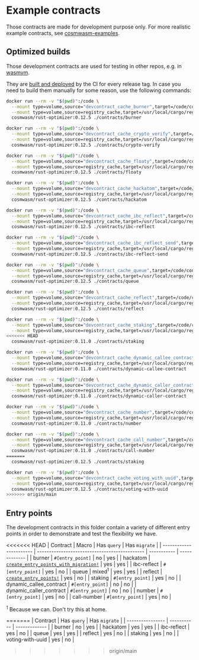 # Example contracts

Those contracts are made for development purpose only. For more realistic
example contracts, see
[cosmwasm-examples](https://github.com/CosmWasm/cosmwasm-examples).

## Optimized builds

Those development contracts are used for testing in other repos, e.g. in
[wasmvm](https://github.com/line/wasmvm/tree/main/api/testdata).

They are [built and deployed](https://github.com/line/cosmwasm/releases) by
the CI for every release tag. In case you need to build them manually for some
reason, use the following commands:

```sh
docker run --rm -v "$(pwd)":/code \
  --mount type=volume,source="devcontract_cache_burner",target=/code/contracts/burner/target \
  --mount type=volume,source=registry_cache,target=/usr/local/cargo/registry \
  cosmwasm/rust-optimizer:0.12.5 ./contracts/burner

docker run --rm -v "$(pwd)":/code \
  --mount type=volume,source="devcontract_cache_crypto_verify",target=/code/contracts/crypto-verify/target \
  --mount type=volume,source=registry_cache,target=/usr/local/cargo/registry \
  cosmwasm/rust-optimizer:0.12.5 ./contracts/crypto-verify

docker run --rm -v "$(pwd)":/code \
  --mount type=volume,source="devcontract_cache_floaty",target=/code/contracts/floaty/target \
  --mount type=volume,source=registry_cache,target=/usr/local/cargo/registry \
  cosmwasm/rust-optimizer:0.12.5 ./contracts/floaty

docker run --rm -v "$(pwd)":/code \
  --mount type=volume,source="devcontract_cache_hackatom",target=/code/contracts/hackatom/target \
  --mount type=volume,source=registry_cache,target=/usr/local/cargo/registry \
  cosmwasm/rust-optimizer:0.12.5 ./contracts/hackatom

docker run --rm -v "$(pwd)":/code \
  --mount type=volume,source="devcontract_cache_ibc_reflect",target=/code/contracts/ibc-reflect/target \
  --mount type=volume,source=registry_cache,target=/usr/local/cargo/registry \
  cosmwasm/rust-optimizer:0.12.5 ./contracts/ibc-reflect

docker run --rm -v "$(pwd)":/code \
  --mount type=volume,source="devcontract_cache_ibc_reflect_send",target=/code/contracts/ibc-reflect-send/target \
  --mount type=volume,source=registry_cache,target=/usr/local/cargo/registry \
  cosmwasm/rust-optimizer:0.12.5 ./contracts/ibc-reflect-send

docker run --rm -v "$(pwd)":/code \
  --mount type=volume,source="devcontract_cache_queue",target=/code/contracts/queue/target \
  --mount type=volume,source=registry_cache,target=/usr/local/cargo/registry \
  cosmwasm/rust-optimizer:0.12.5 ./contracts/queue

docker run --rm -v "$(pwd)":/code \
  --mount type=volume,source="devcontract_cache_reflect",target=/code/contracts/reflect/target \
  --mount type=volume,source=registry_cache,target=/usr/local/cargo/registry \
  cosmwasm/rust-optimizer:0.12.5 ./contracts/reflect

docker run --rm -v "$(pwd)":/code \
  --mount type=volume,source="devcontract_cache_staking",target=/code/contracts/staking/target \
  --mount type=volume,source=registry_cache,target=/usr/local/cargo/registry \
<<<<<<< HEAD
  cosmwasm/rust-optimizer:0.11.0 ./contracts/staking

docker run --rm -v "$(pwd)":/code \
  --mount type=volume,source="devcontract_cache_dynamic_callee_contract",target=/code/contracts/dynamic-callee-contract/target \
  --mount type=volume,source=registry_cache,target=/usr/local/cargo/registry \
  cosmwasm/rust-optimizer:0.11.0 ./contracts/dynamic-callee-contract

docker run --rm -v "$(pwd)":/code \
  --mount type=volume,source="devcontract_cache_dynamic_caller_contract",target=/code/contracts/dynamic-caller-contract/target \
  --mount type=volume,source=registry_cache,target=/usr/local/cargo/registry \
  cosmwasm/rust-optimizer:0.11.0 ./contracts/dynamic-caller-contract

docker run --rm -v "$(pwd)":/code \
  --mount type=volume,source="devcontract_cache_number",target=/code/contracts/number/target \
  --mount type=volume,source=registry_cache,target=/usr/local/cargo/registry \
  cosmwasm/rust-optimizer:0.11.0 ./contracts/number

docker run --rm -v "$(pwd)":/code \
  --mount type=volume,source="devcontract_cache_call_number",target=/code/contracts/call-number/target \
  --mount type=volume,source=registry_cache,target=/usr/local/cargo/registry \
  cosmwasm/rust-optimizer:0.11.0 ./contracts/call-number
=======
  cosmwasm/rust-optimizer:0.12.5 ./contracts/staking

docker run --rm -v "$(pwd)":/code \
  --mount type=volume,source="devcontract_cache_voting_with_uuid",target=/code/contracts/voting-with-uuid/target \
  --mount type=volume,source=registry_cache,target=/usr/local/cargo/registry \
  cosmwasm/rust-optimizer:0.12.5 ./contracts/voting-with-uuid
>>>>>>> origin/main
```

## Entry points

The development contracts in this folder contain a variety of different entry
points in order to demonstrate and test the flexibility we have.

<<<<<<< HEAD
| Contract                | Macro                                         | Has `query` | Has `migrate` |
| ----------------------- | --------------------------------------------- | ----------- | ------------- |
| burner                  | `#[entry_point]`                              | no          | yes           |
| hackatom                | [`create_entry_points_with_migration!`][cepm] | yes         | yes           |
| ibc-reflect             | `#[entry_point]`                              | yes         | no            |
| queue                   | mixed<sup>1</sup>                             | yes         | yes           |
| reflect                 | [`create_entry_points!`][cep]                 | yes         | no            |
| staking                 | `#[entry_point]`                              | yes         | no            |
| dynamic_callee_contract | `#[entry_point]`                              | no          | no            |
| dynamic_caller_contract | `#[entry_point]`                              | no          | no            |
| number                  | `#[entry_point]`                              | yes         | no            |
| call-number             | `#[entry_point]`                              | yes         | no            |


<sup>1</sup> Because we can. Don't try this at home.

[cepm]:
  https://docs.rs/cosmwasm-std/0.13.0/cosmwasm_std/macro.create_entry_points_with_migration.html
[cep]:
  https://docs.rs/cosmwasm-std/0.13.0/cosmwasm_std/macro.create_entry_points.html
=======
| Contract         | Has `query` | Has `migrate` |
| ---------------- | ----------- | ------------- |
| burner           | no          | yes           |
| hackatom         | yes         | yes           |
| ibc-reflect      | yes         | no            |
| queue            | yes         | yes           |
| reflect          | yes         | no            |
| staking          | yes         | no            |
| voting-with-uuid | yes         | no            |
>>>>>>> origin/main
